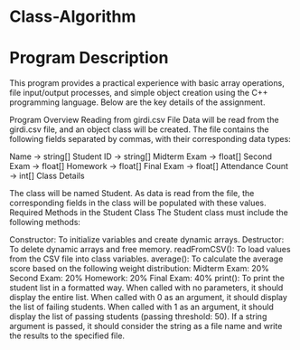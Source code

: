 # Class-Algorithm
# Program Description
This program provides a practical experience with basic array operations, file input/output processes, and simple object creation using the C++ programming language. Below are the key details of the assignment.

Program Overview
Reading from girdi.csv File
Data will be read from the girdi.csv file, and an object class will be created. The file contains the following fields separated by commas, with their corresponding data types:

Name → string[]
Student ID → string[]
Midterm Exam → float[]
Second Exam → float[]
Homework → float[]
Final Exam → float[]
Attendance Count → int[]
Class Details

The class will be named Student.
As data is read from the file, the corresponding fields in the class will be populated with these values.
Required Methods in the Student Class
The Student class must include the following methods:

Constructor: To initialize variables and create dynamic arrays.
Destructor: To delete dynamic arrays and free memory.
readFromCSV(): To load values from the CSV file into class variables.
average(): To calculate the average score based on the following weight distribution:
Midterm Exam: 20%
Second Exam: 20%
Homework: 20%
Final Exam: 40%
print(): To print the student list in a formatted way.
When called with no parameters, it should display the entire list.
When called with 0 as an argument, it should display the list of failing students.
When called with 1 as an argument, it should display the list of passing students (passing threshold: 50).
If a string argument is passed, it should consider the string as a file name and write the results to the specified file.
